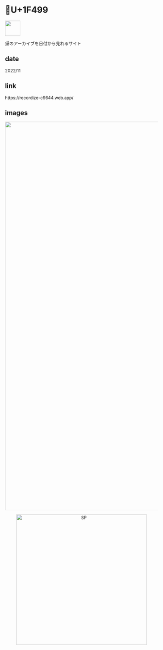 # 💙U+1F499

<img class="favicon" src="./favicon/💙U+1F499.svg" width="50">
<p class="description">黛のアーカイブを日付から見れるサイト</p>

## date

<p class="date">2022/11</p>

## link

<p><a class="link" target="_blank">https://recordize-c9644.web.app/</a></p>

## images

<p align='center'>
<img class="image_pc" src="./images/💙U+1F499_pc.png" width="1280" alt="PC">
</p>

<p align='center'>
<img class="image_sp" src="./images/💙U+1F499_sp.png" width="430" alt="SP">
</p>
